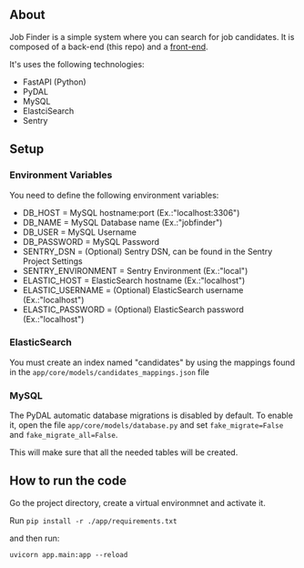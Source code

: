 ## About

Job Finder is a simple system where you can search for job candidates.
It is composed of a back-end (this repo) and a [front-end](https://github.com/vghellere/job-finder-front).

It's uses the following technologies:
- FastAPI (Python)
- PyDAL
- MySQL
- ElastciSearch
- Sentry

## Setup

### Environment Variables

You need to define the following environment variables:
- DB_HOST = MySQL hostname:port (Ex.:"localhost:3306")
- DB_NAME = MySQL Database name (Ex.:"jobfinder")
- DB_USER = MySQL Username
- DB_PASSWORD = MySQL Password
- SENTRY_DSN = (Optional) Sentry DSN, can be found in the Sentry Project Settings
- SENTRY_ENVIRONMENT = Sentry Environment (Ex.:"local")
- ELASTIC_HOST = ElasticSearch hostname (Ex.:"localhost")
- ELASTIC_USERNAME = (Optional) ElasticSearch username (Ex.:"localhost")
- ELASTIC_PASSWORD = (Optional) ElasticSearch password (Ex.:"localhost")

### ElasticSearch

You must create an index named "candidates" by using the mappings found in the `app/core/models/candidates_mappings.json` file

### MySQL

The PyDAL automatic database migrations is disabled by default.
To enable it, open the file `app/core/models/database.py` and set `fake_migrate=False` and `fake_migrate_all=False`.

This will make sure that all the needed tables will be created.

## How to run the code

Go the project directory, create a virtual environmnet and activate it.

Run `pip install -r ./app/requirements.txt`

and then run:

`uvicorn app.main:app --reload`
